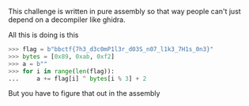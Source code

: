 This challenge is written in pure assembly so that way people can't just depend on a decompiler like ghidra.

All this is doing is this

``` python
>>> flag = b"bbctf{7h3_d3c0mP1l3r_d03S_n07_l1k3_7H1s_0n3}"
>>> bytes = [0x89, 0xab, 0xf2]
>>> a = b""
>>> for i in range(len(flag)):
...     a += flag[i] ^ bytes[i % 3] + 2
```

But you have to figure that out in the assembly

